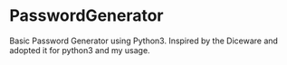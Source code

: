 # PasswordGenerator
Basic Password Generator using Python3. Inspired by the Diceware and adopted it for python3 and my usage.

